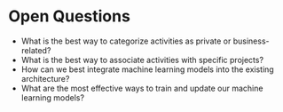 # Open Questions

- What is the best way to categorize activities as private or business-related?
- What is the best way to associate activities with specific projects?
- How can we best integrate machine learning models into the existing architecture?
- What are the most effective ways to train and update our machine learning models?

